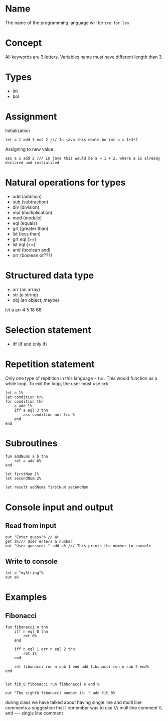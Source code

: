 # Name

The name of the programming language will be `tre for lan`

# Concept

All keywords are 3 letters. Variables name must have different length than 3.

# Types

-   int
-   bol

# Assignment

Initialization

```
let a 1 add 3 mul 2 /// In java this would be int a = 1+3*2
```

Assigning to new value

```
ass a 1 add 2 /// In java this would be a = 1 + 2, where a is already declared and initialized
```

# Natural operations for types

-   add (addition)
-   sub (subtraction)
-   div (division)
-   mul (multiplication)
-   mod (modulo)
-   eql (equals)
-   grt (greater than)
-   lst (less than)
-   grt eql (>=)
-   lst eql (<=)
-   and (boolean and)
-   orr (boolean or???)

# Structured data type

-   arr (an array)
-   str (a string)
-   obj (an object, maybe)

let a arr 4 5 18 68

# Selection statement

-   iff (if and only if)

# Repetition statement

Only one type of repitition in this language - `for`. This would function as a while loop. To exit the loop, the user must use `brk`.

```
let a 1%
let condition tru
for condition thn
    a add 1%
    iff a eql 3 thn
        ass condition not tru %
    end
end
```

# Subroutines

```
fun addNums a b thn
    ret a add b%
end

let firstNum 1%
let secondNum 2%

let result addNums firstNum secondNum
```

# Console input and output

## Read from input

```
out "Enter guess"% // Wr
get a%/// User enters a number
out "User guessed: " add a% /// This prints the number to console
```

## Write to console

```
let a "myString"%
out a%
```

# Examples

## Fibonacci

```
fun fibonacci n thn
    iff n eql 0 thn
        ret 0%
    end

    iff n eql 1 orr n eql 2 thn
        ret 1%
    end

    ret fibonacci run n sub 1 end add fibonacci run n sub 2 end%
end


let fib_8 fibonacci run fibbonacci 6 end %

out "The eighth fibonacci number is: " add fib_8%
```

during class we have talked about having single line and multi line comments
a suggestion that I remember was to use /// multiline comment \\\ and --- single line comment